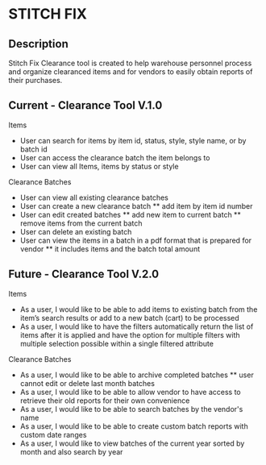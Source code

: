 # STITCH FIX 

## Description
Stitch Fix Clearance tool is created to help warehouse personnel process and organize clearanced items and for vendors to easily obtain reports of their purchases.


## Current - Clearance Tool V.1.0

Items 
* User can search for items by item id, status, style, style name, or by batch id
* User can access the clearance batch the item belongs to
* User can view all Items, items by status or style

Clearance Batches
* User can view all existing clearance batches 
* User can create a new clearance batch
** add item by item id number
* User can edit created batches
** add new item to current batch
** remove items from the current batch
* User can delete an existing batch
* User can view the items in a batch in a pdf format that is prepared for vendor
** it includes items and the batch total amount

## Future - Clearance Tool V.2.0

Items 
* As a user, I would like to be able to add items to existing batch from the item’s search results or add to a new batch (cart) to be processed 
* As a user, I would like to have the filters automatically return the list of items after it is applied and have the option for multiple filters with multiple selection possible within a single filtered attribute

Clearance Batches
* As a user, I would like to be able to archive completed batches
** user cannot edit or delete last month batches 
* As a user, I would like to be able to allow vendor to have access to retrieve their old reports for their own convenience
* As a user, I would like to be able to search batches by the vendor's name
* As a user, I would like to be able to create custom batch reports with custom date ranges
* As a user, I would like to view batches of the current year sorted by month and also search by year